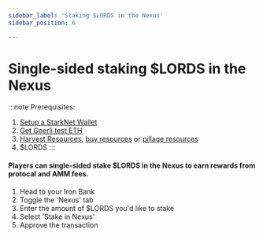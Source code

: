 ```yaml
---
sidebar_label: 'Staking $LORDS in the Nexus'
sidebar_position: 6

---
```


# Single-sided staking $LORDS in the Nexus

:::note
Prerequisites: 
1. [Setup a StarkNet Wallet](./wallet.md)
2. [Get Goerli test ETH](eth.md)
3. [Harvest Resources](./harvest.md), [buy resources](./trade.md) or [pillage resources](./raid.md)
4. $LORDS
:::

#### Players can single-sided stake $LORDS in the Nexus to earn rewards from protocal and AMM fees.

1. Head to your Iron Bank
2. Toggle the 'Nexus' tab
3. Enter the amount of $LORDS you'd like to stake
3. Select 'Stake in Nexus'
4. Approve the transaction